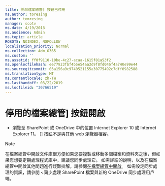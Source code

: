 ```yaml
---
title: 開啟檔案總管] 按鈕已停用
ms.author: toresing
author: tomresing
manager: scotv
ms.date: 4/19/2018
ms.audience: Admin
ms.topic: article
ROBOTS: NOINDEX, NOFOLLOW
localization_priority: Normal
ms.collection: Adm_O365
ms.custom: ''
ms.assetid: ff0f9110-10be-4c27-acaa-1615f81a53f2
ms.openlocfilehash: ee77923fbf4b6e54aa3d9f8fd046f4a740e99e44
ms.sourcegitcommit: 03a156a9c9740521155a30775492c7dff0982588
ms.translationtype: MT
ms.contentlocale: zh-TW
ms.lasthandoff: 03/22/2019
ms.locfileid: "30766519"
---
```

# <a name="the-open-with-explorer-button-is-disabled"></a>停用的檔案總管] 按鈕開啟

- 瀏覽至 SharePoint 或 OneDrive 中的位置 Internet Explorer 10 或 Internet Explorer 11。 [] 按鈕不是與其他 web 瀏覽器相容。
    
> [!NOTE]
> 在檔案總管中開啟文件庫很方便如果您要複製或移動多個檔案和資料夾之後，但如果您想要定期處理程式庫中，建議您同步處理它。 如需詳細的說明，以及在檔案總管中開啟其他問題進行疑難排解，請參閱[在檔案總管中開啟](https://go.microsoft.com/fwlink/?linkid=871665)。 如需設定同步處理的資訊，請參閱 <<c0>同步處理 SharePoint 檔案與新的 OneDrive 同步處理用戶端。 
  

